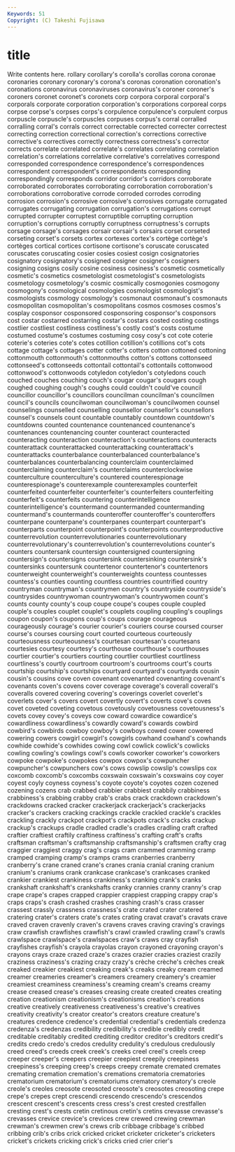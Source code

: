 ```yaml
---
Keywords: 51 
Copyright: (C) Takeshi Fujisawa
---
```


# title

Write contents here.
rollary corollary's
corolla's corollas corona coronae coronaries coronary coronary's corona's coronas coronation
coronation's coronations coronavirus coronaviruses coronavirus's coroner coroner's coroners coronet coronet's
coronets corp corpora corporal corporal's corporals corporate corporation corporation's corporations
corporeal corps corpse corpse's corpses corps's corpulence corpulence's corpulent corpus
corpuscle corpuscle's corpuscles corpuses corpus's corral corralled corralling corral's corrals
correct correctable corrected correcter correctest correcting correction correctional correction's corrections
corrective corrective's correctives correctly correctness correctness's corrector corrects correlate correlated
correlate's correlates correlating correlation correlation's correlations correlative correlative's correlatives correspond
corresponded correspondence correspondence's correspondences correspondent correspondent's correspondents corresponding correspondingly corresponds
corridor corridor's corridors corroborate corroborated corroborates corroborating corroboration corroboration's corroborations
corroborative corrode corroded corrodes corroding corrosion corrosion's corrosive corrosive's corrosives
corrugate corrugated corrugates corrugating corrugation corrugation's corrugations corrupt corrupted corrupter
corruptest corruptible corrupting corruption corruption's corruptions corruptly corruptness corruptness's corrupts
corsage corsage's corsages corsair corsair's corsairs corset corseted corseting corset's
corsets cortex cortexes cortex's cortège cortège's cortèges cortical cortices cortisone
cortisone's coruscate coruscated coruscates coruscating cosier cosies cosiest cosign cosignatories
cosignatory cosignatory's cosigned cosigner cosigner's cosigners cosigning cosigns cosily cosine
cosiness cosiness's cosmetic cosmetically cosmetic's cosmetics cosmetologist cosmetologist's cosmetologists cosmetology
cosmetology's cosmic cosmically cosmogonies cosmogony cosmogony's cosmological cosmologies cosmologist cosmologist's
cosmologists cosmology cosmology's cosmonaut cosmonaut's cosmonauts cosmopolitan cosmopolitan's cosmopolitans cosmos
cosmoses cosmos's cosplay cosponsor cosponsored cosponsoring cosponsor's cosponsors cost costar
costarred costarring costar's costars costed costing costings costlier costliest costliness
costliness's costly cost's costs costume costumed costume's costumes costuming cosy
cosy's cot cote coterie coterie's coteries cote's cotes cotillion cotillion's
cotillions cot's cots cottage cottage's cottages cotter cotter's cotters cotton
cottoned cottoning cottonmouth cottonmouth's cottonmouths cotton's cottons cottonseed cottonseed's cottonseeds
cottontail cottontail's cottontails cottonwood cottonwood's cottonwoods cotyledon cotyledon's cotyledons couch
couched couches couching couch's cougar cougar's cougars cough coughed coughing
cough's coughs could couldn't could've council councillor councillor's councillors councilman
councilman's councilmen council's councils councilwoman councilwoman's councilwomen counsel counselings counselled
counselling counsellor counsellor's counsellors counsel's counsels count countable countably countdown
countdown's countdowns counted countenance countenanced countenance's countenances countenancing counter counteract
counteracted counteracting counteraction counteraction's counteractions counteracts counterattack counterattacked counterattacking counterattack's
counterattacks counterbalance counterbalanced counterbalance's counterbalances counterbalancing counterclaim counterclaimed counterclaiming counterclaim's
counterclaims counterclockwise counterculture counterculture's countered counterespionage counterespionage's counterexample counterexamples counterfeit
counterfeited counterfeiter counterfeiter's counterfeiters counterfeiting counterfeit's counterfeits countering counterintelligence counterintelligence's
countermand countermanded countermanding countermand's countermands counteroffer counteroffer's counteroffers counterpane counterpane's
counterpanes counterpart counterpart's counterparts counterpoint counterpoint's counterpoints counterproductive counterrevolution counterrevolutionaries
counterrevolutionary counterrevolutionary's counterrevolution's counterrevolutions counter's counters countersank countersign countersigned countersigning
countersign's countersigns countersink countersinking countersink's countersinks countersunk countertenor countertenor's countertenors
counterweight counterweight's counterweights countess countesses countess's counties counting countless countries
countrified country countryman countryman's countrymen country's countryside countryside's countrysides countrywoman
countrywoman's countrywomen count's counts county county's coup coupe coupe's coupes
couple coupled couple's couples couplet couplet's couplets coupling coupling's couplings
coupon coupon's coupons coup's coups courage courageous courageously courage's courier
courier's couriers course coursed courser course's courses coursing court courted
courteous courteously courteousness courteousness's courtesan courtesan's courtesans courtesies courtesy courtesy's
courthouse courthouse's courthouses courtier courtier's courtiers courting courtlier courtliest courtliness
courtliness's courtly courtroom courtroom's courtrooms court's courts courtship courtship's courtships
courtyard courtyard's courtyards cousin cousin's cousins cove coven covenant covenanted
covenanting covenant's covenants coven's covens cover coverage coverage's coverall coverall's
coveralls covered covering covering's coverings coverlet coverlet's coverlets cover's covers
covert covertly covert's coverts cove's coves covet coveted coveting covetous
covetously covetousness covetousness's covets covey covey's coveys cow coward cowardice
cowardice's cowardliness cowardliness's cowardly coward's cowards cowbird cowbird's cowbirds cowboy
cowboy's cowboys cowed cower cowered cowering cowers cowgirl cowgirl's cowgirls
cowhand cowhand's cowhands cowhide cowhide's cowhides cowing cowl cowlick cowlick's
cowlicks cowling cowling's cowlings cowl's cowls coworker coworker's coworkers cowpoke
cowpoke's cowpokes cowpox cowpox's cowpuncher cowpuncher's cowpunchers cow's cows cowslip
cowslip's cowslips cox coxcomb coxcomb's coxcombs coxswain coxswain's coxswains coy
coyer coyest coyly coyness coyness's coyote coyote's coyotes cozen cozened
cozening cozens crab crabbed crabbier crabbiest crabbily crabbiness crabbiness's crabbing
crabby crab's crabs crack crackdown crackdown's crackdowns cracked cracker crackerjack
crackerjack's crackerjacks cracker's crackers cracking crackings crackle crackled crackle's crackles
crackling crackly crackpot crackpot's crackpots crack's cracks crackup crackup's crackups
cradle cradled cradle's cradles cradling craft crafted craftier craftiest craftily
craftiness craftiness's crafting craft's crafts craftsman craftsman's craftsmanship craftsmanship's craftsmen
crafty crag craggier craggiest craggy crag's crags cram crammed cramming
cramp cramped cramping cramp's cramps crams cranberries cranberry cranberry's crane
craned crane's cranes crania cranial craning cranium cranium's craniums crank
crankcase crankcase's crankcases cranked crankier crankiest crankiness crankiness's cranking crank's
cranks crankshaft crankshaft's crankshafts cranky crannies cranny cranny's crap crape
crape's crapes crapped crappier crappiest crapping crappy crap's craps craps's
crash crashed crashes crashing crash's crass crasser crassest crassly crassness
crassness's crate crated crater cratered cratering crater's craters crate's crates
crating cravat cravat's cravats crave craved craven cravenly craven's cravens
craves craving craving's cravings craw crawfish crawfishes crawfish's crawl crawled
crawling crawl's crawls crawlspace crawlspace's crawlspaces craw's craws cray crayfish
crayfishes crayfish's crayola crayolas crayon crayoned crayoning crayon's crayons crays
craze crazed craze's crazes crazier crazies craziest crazily craziness craziness's
crazing crazy crazy's crèche crèche's crèches creak creaked creakier creakiest
creaking creak's creaks creaky cream creamed creamer creameries creamer's creamers
creamery creamery's creamier creamiest creaminess creaminess's creaming cream's creams creamy
crease creased crease's creases creasing create created creates creating creation
creationism creationism's creationisms creation's creations creative creatively creativeness creativeness's creative's
creatives creativity creativity's creator creator's creators creature creature's creatures credence
credence's credential credential's credentials credenza credenza's credenzas credibility credibility's credible
credibly credit creditable creditably credited crediting creditor creditor's creditors credit's
credits credo credo's credos credulity credulity's credulous credulously creed creed's
creeds creek creek's creeks creel creel's creels creep creeper creeper's
creepers creepier creepiest creepily creepiness creepiness's creeping creep's creeps creepy
cremate cremated cremates cremating cremation cremation's cremations crematoria crematories crematorium
crematorium's crematoriums crematory crematory's creole creole's creoles creosote creosoted creosote's
creosotes creosoting crepe crepe's crepes crept crescendi crescendo crescendo's crescendos
crescent crescent's crescents cress cress's crest crested crestfallen cresting crest's
crests cretin cretinous cretin's cretins crevasse crevasse's crevasses crevice crevice's
crevices crew crewed crewing crewman crewman's crewmen crew's crews crib
cribbage cribbage's cribbed cribbing crib's cribs crick cricked cricket cricketer
cricketer's cricketers cricket's crickets cricking crick's cricks cried crier crier's
